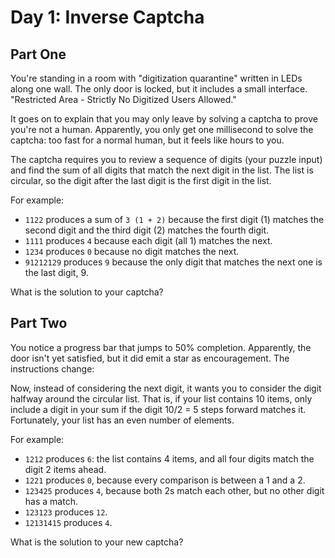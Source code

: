 # Day 1: Inverse Captcha

## Part One

You're standing in a room with "digitization quarantine" written in LEDs along one wall. The only door is locked, but it includes a small interface. "Restricted Area - Strictly No Digitized Users Allowed."

It goes on to explain that you may only leave by solving a captcha to prove you're not a human. Apparently, you only get one millisecond to solve the captcha: too fast for a normal human, but it feels like hours to you.

The captcha requires you to review a sequence of digits (your puzzle input) and find the sum of all digits that match the next digit in the list. The list is circular, so the digit after the last digit is the first digit in the list.

For example:

- ```1122``` produces a sum of ```3 (1 + 2)``` because the first digit (1) matches the second digit and the third digit (2) matches the fourth digit.
- ```1111``` produces ```4``` because each digit (all 1) matches the next.
- ```1234``` produces ```0``` because no digit matches the next.
- ```91212129``` produces ```9``` because the only digit that matches the next one is the last digit, 9.

What is the solution to your captcha?

## Part Two

You notice a progress bar that jumps to 50% completion. Apparently, the door isn't yet satisfied, but it did emit a star as encouragement. The instructions change:

Now, instead of considering the next digit, it wants you to consider the digit halfway around the circular list. That is, if your list contains 10 items, only include a digit in your sum if the digit 10/2 = 5 steps forward matches it. Fortunately, your list has an even number of elements.

For example:

- ```1212``` produces ```6```: the list contains 4 items, and all four digits match the digit 2 items ahead.
- ```1221``` produces ```0```, because every comparison is between a 1 and a 2.
- ```123425``` produces ```4```, because both 2s match each other, but no other digit has a match.
- ```123123``` produces ```12```.
- ```12131415``` produces ```4```.

What is the solution to your new captcha?